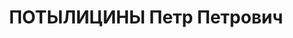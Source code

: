 ---
title: ПОТЫЛИЦИНЫ Петр Петрович
description: 'Род. в 1895, Енисейская губ., Минусинский окр., Идринская вол., с. Галактионово,
  русский, сын раскулаченного и осужденного., обр.: грамотный. Проживал: Красноярский
  кр., Хакасская АО, г. Черногорск. Заведовал статистикой рудоуправления треста "Кузбассуголь".

  Арестован 26.09.1936. Обв. по ст. 58-10, 58-11 УК РСФСР. Приговор: выездная сессия
  ВК ВС СССР в г. Красноярск, 21.04.1937 – 10 лет ИТЛ.

  Реабилитирован ВК ВС СССР 16.12.1958'
---
